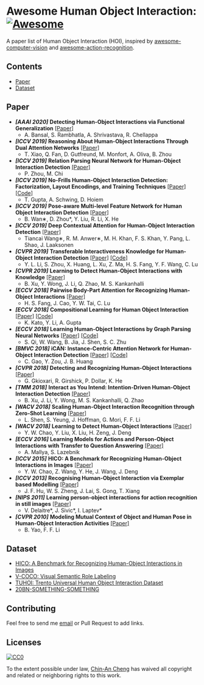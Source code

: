 # Awesome Human Object Interaction: [![Awesome](https://cdn.rawgit.com/sindresorhus/awesome/d7305f38d29fed78fa85652e3a63e154dd8e8829/media/badge.svg)](https://github.com/sindresorhus/awesome)
A paper list of Human Object Interaction (HOI), inspired by [awesome-computer-vision](https://github.com/jbhuang0604/awesome-computer-vision) and [awesome-action-recognition](https://github.com/jinwchoi/awesome-action-recognition/blob/master/README.md).  

## Contents
 - [Paper](#paper)
 - [Dataset](#dataset)

## Paper
*  ***[AAAI 2020]*** **Detecting Human-Object Interactions via Functional Generalization** [[Paper]](https://arxiv.org/pdf/1904.03181.pdf)
    * A. Bansal, S. Rambhatla, A. Shrivastava, R. Chellappa
* ***[ICCV 2019]*** **Reasoning About Human-Object Interactions Through Dual Attention Networks** [[Paper]](https://arxiv.org/pdf/1909.04743.pdf)
  * T. Xiao, Q. Fan, D. Gutfreund, M. Monfort, A. Oliva, B. Zhou
* ***[ICCV 2019]*** **Relation Parsing Neural Network for Human-Object Interaction Detection** [[Paper]](http://openaccess.thecvf.com/content_ICCV_2019/papers/Zhou_Relation_Parsing_Neural_Network_for_Human-Object_Interaction_Detection_ICCV_2019_paper.pdf)  
  * P. Zhou, M. Chi
* ***[ICCV 2019]*** **No-Frills Human-Object Interaction Detection: Factorization, Layout Encodings, and Training Techniques** [[Paper]](http://openaccess.thecvf.com/content_ICCV_2019/papers/Gupta_No-Frills_Human-Object_Interaction_Detection_Factorization_Layout_Encodings_and_Training_Techniques_ICCV_2019_paper.pdf) [[Code]](https://github.com/BigRedT/no_frills_hoi_det)
  * T. Gupta, A. Schwing, D. Hoiem 
* ***[ICCV 2019]*** **Pose-aware Multi-level Feature Network for Human Object Interaction Detection** [[Paper]](http://openaccess.thecvf.com/content_ICCV_2019/papers/Wan_Pose-Aware_Multi-Level_Feature_Network_for_Human_Object_Interaction_Detection_ICCV_2019_paper.pdf) 
  * B. Wan∗, D. Zhou*, Y. Liu, R. Li, X. He
* ***[ICCV 2019]*** **Deep Contextual Attention for Human-Object Interaction Detection** [[Paper]](http://openaccess.thecvf.com/content_ICCV_2019/papers/Wang_Deep_Contextual_Attention_for_Human-Object_Interaction_Detection_ICCV_2019_paper.pdf) 
  * Tiancai Wang∗, R. M. Anwer∗, M. H. Khan, F. S. Khan, Y. Pang, L. Shao, J. Laaksonen 
* ***[CVPR 2019]*** **Transferable Interactiveness Knowledge for Human-Object Interaction Detection** [[Paper]](http://openaccess.thecvf.com/content_CVPR_2019/papers/Li_Transferable_Interactiveness_Knowledge_for_Human-Object_Interaction_Detection_CVPR_2019_paper.pdf) [[Code]](https://github.com/DirtyHarryLYL/Transferable-Interactiveness-Network)
  * Y. L. Li, S. Zhou, X. Huang, L. Xu, Z. Ma, H. S. Fang, Y. F. Wang, C. Lu
* ***[CVPR 2019]*** **Learning to Detect Human-Object Interactions with Knowledge** [[Paper]](http://openaccess.thecvf.com/content_CVPR_2019/papers/Xu_Learning_to_Detect_Human-Object_Interactions_With_Knowledge_CVPR_2019_paper.pdf)
  * B. Xu, Y. Wong, J. Li, Q. Zhao, M. S. Kankanhalli
* ***[ECCV 2018]*** **Pairwise Body-Part Attention for Recognizing Human-Object Interactions** [[Paper]](http://openaccess.thecvf.com/content_ECCV_2018/papers/Haoshu_Fang_Pairwise_Body-Part_Attention_ECCV_2018_paper.pdf)
  * H. S. Fang, J. Cao, Y. W. Tai, C. Lu
* ***[ECCV 2018]*** **Compositional Learning for Human Object Interaction** [[Paper]](http://openaccess.thecvf.com/content_ECCV_2018/papers/Keizo_Kato_Compositional_Learning_of_ECCV_2018_paper.pdf) [[Code]](https://github.com/kkatocmu/Compositional_Learning)
  * K. Kato, Y. Li, A. Gupta
* ***[ECCV 2018]*** **Learning Human-Object Interactions by Graph Parsing Neural Networks** [[Paper]](http://openaccess.thecvf.com/content_ECCV_2018/papers/Siyuan_Qi_Learning_Human-Object_Interactions_ECCV_2018_paper.pdf) [[Code]](https://github.com/SiyuanQi/gpnn)
  * S. Qi, W. Wang, B. Jia, J. Shen, S. C. Zhu
* ***[BMVC 2018]*** **iCAN: Instance-Centric Attention Network for Human-Object Interaction Detection** [[Paper]](https://arxiv.org/pdf/1808.10437.pdf) [[Code]](https://github.com/vt-vl-lab/iCAN)
  * C. Gao, Y. Zou, J. B. Huang
* ***[CVPR 2018]*** **Detecting and Recognizing Human-Object Interactions** [[Paper]](http://openaccess.thecvf.com/content_cvpr_2018/papers/Gkioxari_Detecting_and_Recognizing_CVPR_2018_paper.pdf)
  * G. Gkioxari, R. Girshick, P. Dollar, K. He
* ***[TMM 2018]*** **Interact as You Intend: Intention-Driven Human-Object Interaction Detection** [[Paper]](https://arxiv.org/pdf/1808.09796.pdf)
  * B. Xu, J. Li, Y. Wong, M. S. Kankanhalli, Q. Zhao
* ***[WACV 2018]*** **Scaling Human-Object Interaction Recognition through Zero-Shot Learning** [[Paper]](http://vision.stanford.edu/pdf/shen2018wacv.pdf)
  * L. Shen, S. Yeung, J. Hoffman, G. Mori, F. F. Li
* ***[WACV 2018]*** **Learning to Detect Human-Object Interactions** [[Paper]](http://vision.stanford.edu/pdf/shen2018wacv.pdf)
  * Y. W. Chao, Y. Liu, X. Liu, H. Zeng, J. Deng
* ***[ECCV 2016]*** **Learning Models for Actions and Person-Object Interactions with Transfer to Question Answering** [[Paper]](http://slazebni.cs.illinois.edu/publications/eccv16.pdf)
  * A. Mallya, S. Lazebnik
* ***[ICCV 2015]*** **HICO: A Benchmark for Recognizing Human-Object Interactions in Images** [[Paper]](https://www.cs.princeton.edu/~jiadeng/paper/chao_iccv2015.pdf)
  * Y. W. Chao, Z. Wang, Y. He, J. Wang, J. Deng
* ***[ICCV 2013]*** **Recognising Human-Object Interaction via Exemplar based Modelling** [[Paper]](https://www.eecs.qmul.ac.uk/~sgg/papers/HuEtAl_ICCV2013.pdf)
  * J. F. Hu, W. S. Zheng, J. Lai, S. Gong, T. Xiang
* ***[NIPS 2011]*** **Learning person-object interactions for action recognition in still images** [[Paper]](https://www.di.ens.fr/willow/pdfscurrent/delaitre_NIPS11.pdf)
  * V. Delaitre*, J. Sivic*, I. Laptev*
* ***[CVPR 2010]*** **Modeling Mutual Context of Object and Human Pose in Human-Object Interaction Activities** [[Paper]](http://vision.stanford.edu/pdf/YaoFei-Fei_CVPR2010b.pdf)
  * B. Yao, F. F. Li

## Dataset
* [HICO: A Benchmark for Recognizing Human-Object Interactions in Images](http://www-personal.umich.edu/~ywchao/hico/)
* [V-COCO: Visual Semantic Role Labeling](https://github.com/s-gupta/v-coco)
* [TUHOI: Trento Universal Human Object Interaction Dataset](https://www.aclweb.org/anthology/W14-5403/)
* [20BN-SOMETHING-SOMETHING](https://20bn.com/datasets/something-something)
  
## Contributing
Feel free to send me [email](chinancheng0811@gmail.com) or Pull Request to add links. 

## Licenses

[![CC0](http://i.creativecommons.org/p/zero/1.0/88x31.png)](http://creativecommons.org/publicdomain/zero/1.0/)  

To the extent possible under law, [Chin-An Cheng](https://chinancheng.github.io/) has waived all copyright and related or neighboring rights to this work.

